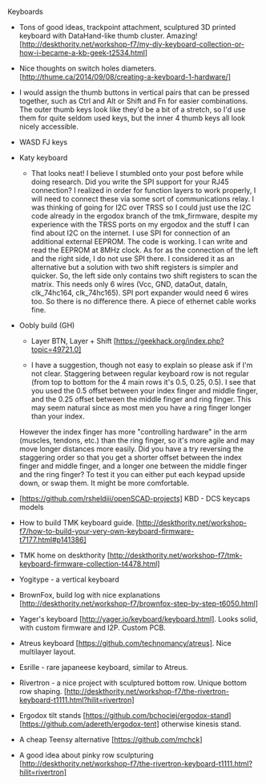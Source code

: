 Keyboards

- Tons of good ideas, trackpoint attachment, sculptured 3D printed keyboard with DataHand-like thumb cluster. Amazing! [http://deskthority.net/workshop-f7/my-diy-keyboard-collection-or-how-i-became-a-kb-geek-t2534.html]

- Nice thoughts on switch holes diameters. [http://thume.ca/2014/09/08/creating-a-keyboard-1-hardware/]

- I would assign the thumb buttons in vertical pairs that can be pressed together, such as Ctrl and Alt or Shift and Fn for easier combinations. The outer thumb keys look like they'd be a bit of a stretch, so I'd use them for quite seldom used keys, but the inner 4 thumb keys all look nicely accessible.

- WASD FJ keys

- Katy keyboard

    - That looks neat! I believe I stumbled onto your post before while doing research. Did you write the SPI support for your RJ45 connection? I realized in order for function layers to work properly, I will need to connect these via some sort of communications relay. I was thinking of going for I2C over TRSS so I could just use the I2C code already in the ergodox branch of the tmk_firmware, despite my experience with the TRSS ports on my ergodox and the stuff I can find about I2C on the internet.
    I use SPI for connection of an additional external EEPROM. The code is working. I can write and read the EEPROM at 8MHz clock.
    As for as the connection of the left and the right side, I do not use SPI there. I considered it as an alternative but a solution with two shift registers is simpler and quicker. So, the left side only contains two shift registers to scan the matrix. This needs only 6 wires (Vcc, GND, dataOut, dataIn, clk_74hc164, clk_74hc165). SPI port expander would need 6 wires too. So there is no difference there. A piece of ethernet cable works fine.

- Oobly build (GH)

    - Layer BTN, Layer + Shift [https://geekhack.org/index.php?topic=49721.0]

    - I have a suggestion, though not easy to explain so please ask if I'm not clear. Staggering between regular keyboard row is not regular (from top to bottom for the 4 main rows it's 0.5, 0.25, 0.5). I see that you used the 0.5 offset between your index finger and middle finger, and the 0.25 offset between the middle finger and ring finger. This may seem natural since as most men you have a ring finger longer than your index.

    However the index finger has more "controlling hardware" in the arm (muscles, tendons, etc.) than the ring finger, so it's more agile and may move longer distances more easily. Did you have a try reversing the staggering order so that you get a shorter offset between the index finger and middle finger, and a longer one between the middle finger and the ring finger? To test it you can either put each keypad upside down, or swap them. It might be more comfortable.

- [https://github.com/rsheldiii/openSCAD-projects] KBD - DCS keycaps models

- How to build TMK keyboard guide. [http://deskthority.net/workshop-f7/how-to-build-your-very-own-keyboard-firmware-t7177.html#p141386]

- TMK home on deskthority [http://deskthority.net/workshop-f7/tmk-keyboard-firmware-collection-t4478.html]

- Yogitype - a vertical keyboard

- BrownFox, build log with nice explanations [http://deskthority.net/workshop-f7/brownfox-step-by-step-t6050.html]

- Yager's keyboard [http://yager.io/keyboard/keyboard.html]. Looks solid, with custom firmware and I2P. Custom PCB.

- Atreus keyboard [https://github.com/technomancy/atreus]. Nice multilayer layout.

- Esrille - rare japaneese keyboard, similar to Atreus.

- Rivertron - a nice project with sculptured bottom row. Unique bottom row shaping. [http://deskthority.net/workshop-f7/the-rivertron-keyboard-t1111.html?hilit=rivertron]

- Ergodox tilt stands [https://github.com/bchociej/ergodox-stand] [https://github.com/adereth/ergodox-tent] otherwise kinesis stand.

- A cheap Teensy alternative [https://github.com/mchck]

- A good idea about pinky row sculpturing [http://deskthority.net/workshop-f7/the-rivertron-keyboard-t1111.html?hilit=rivertron]
